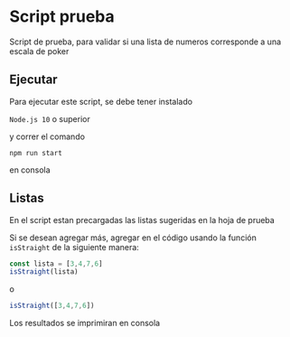 # Script prueba

Script de prueba, para validar si una lista de numeros corresponde a una escala de poker

## Ejecutar

Para ejecutar este script, se debe tener instalado

`Node.js 10` o superior

y correr el comando

`npm run start`

en consola

## Listas

En el script estan precargadas las listas sugeridas en la hoja de prueba

Si se desean agregar más, agregar en el código usando la función `isStraight` de la siguiente manera:

```javascript
const lista = [3,4,7,6]
isStraight(lista)
```

o

```javascript
isStraight([3,4,7,6])
```

Los resultados se imprimiran en consola